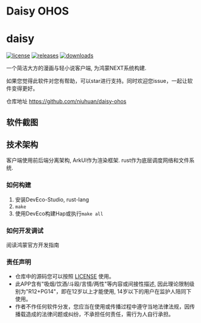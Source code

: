 Daisy OHOS
==========

daisy
=====
[![license](https://img.shields.io/github/license/niuhuan/daisy-ohos)](https://raw.githubusercontent.com/niuhuan/daisy-ohos/main/LICENSE)
[![releases](https://img.shields.io/github/v/release/niuhuan/daisy-ohos)](https://github.com/niuhuan/daisy-ohos/releases)
[![downloads](https://img.shields.io/github/downloads/niuhuan/daisy-ohos/total)](https://github.com/niuhuan/daisy-ohos/releases)

一个简洁大方的漫画与轻小说客户端, 为鸿蒙NEXT系统构建.

如果您觉得此软件对您有帮助，可以star进行支持。同时欢迎您issue，一起让软件变得更好。

仓库地址 https://github.com/niuhuan/daisy-ohos

## 软件截图

## 技术架构

客户端使用前后端分离架构, ArkUI作为渲染框架. rust作为底层调度网络和文件系统.

### 如何构建

1. 安装DevEco-Studio, rust-lang
2. `make`
3. 使用DevEco构建Hap或执行`make all`

### 如何开发调试

阅读鸿蒙官方开发指南

### 责任声明

- 仓库中的源码您可以按照 [LICENSE](LICENSE) 使用。
- 此APP含有"吸烟/饮酒/斗殴/言情/两性"等内容或间接性描述, 因此理论限制级别为"R12+PG14"，即在12岁以上才能使用, 14岁以下的用户在监护人陪同下使用。
- 作者不作任何软件分发，您应当在使用或传播过程中遵守当地法律法规，因传播载造成的法律问题或纠纷，不承担任何责任，需行为人自行承担。
